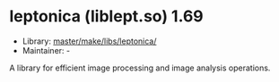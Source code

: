 # leptonica (liblept.so) 1.69
  - Library: [master/make/libs/leptonica/](https://github.com/Freetz-NG/freetz-ng/tree/master/make/libs/leptonica/)
  - Maintainer: -

A library for efficient image processing and image analysis operations.
